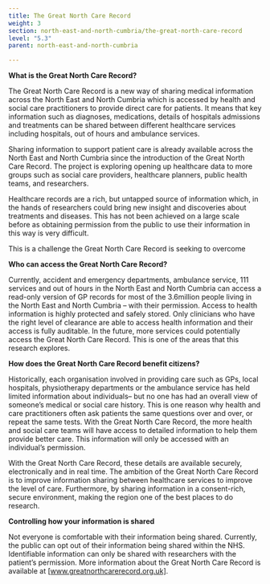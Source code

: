 ```yaml
---
title: The Great North Care Record
weight: 3
section: north-east-and-north-cumbria/the-great-north-care-record
level: "5.3"
parent: north-east-and-north-cumbria

---
```


**What is the Great North Care Record?** 

The Great North Care Record is a new way of sharing medical information across the North East and North Cumbria which is accessed by health and social care practitioners to provide direct care for patients. It means that key information such as diagnoses, medications, details of hospitals admissions and treatments can be shared between different healthcare services including hospitals, out of hours and ambulance services.

Sharing information to support patient care is already available across the North East and North Cumbria since the introduction of the Great North Care Record. The project is exploring opening up healthcare data to more groups such as social care providers, healthcare planners, public health teams, and researchers. 

Healthcare records are a rich, but untapped source of information which, in the hands of researchers could bring new insight and discoveries about treatments and diseases. This has not been achieved on a large scale before as obtaining permission from the public to use their information in this way is very difficult. 

This is a challenge the Great North Care Record is seeking to overcome

**Who can access the Great North Care Record?** 

Currently, accident and emergency departments, ambulance service, 111 services and out of hours in the North East and North Cumbria can access a read-only version of GP records for most of the 3.6million people living in the North East and North Cumbria – with their permission. Access to health information is highly protected and safely stored. Only clinicians who have the right level of clearance are able to access health information and their access is fully auditable. 
In the future, more services could potentially access the Great North Care Record. This is one of the areas that this research explores. 
 
**How does the Great North Care Record benefit citizens?**

Historically, each organisation involved in providing care such as GPs, local hospitals, physiotherapy departments or the ambulance service has held limited information about individuals– but no one has had an overall view of someone’s medical or social care history. This is one reason why health and care practitioners often ask patients the same questions over and over, or repeat the same tests. 
With the Great North Care Record, the more health and social care teams will have access to detailed information to help them provide better care. This information will only be accessed with an individual’s permission. 

With the Great North Care Record, these details are available securely, electronically and in real time. 
The ambition of the Great North Care Record is to improve information sharing between healthcare services to improve the level of care. Furthermore, by sharing information in a consent-rich, secure environment, making the region one of the best places to do research.

**Controlling how your information is shared** 

Not everyone is comfortable with their information being shared. Currently, the public can opt out of their information being shared within the NHS.  Identifiable information can only be shared with researchers with the patient’s permission. More information about the Great North Care Record is available at [www.greatnorthcarerecord.org.uk].  
